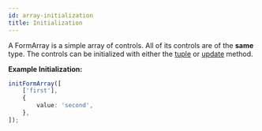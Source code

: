 ```yaml
---
id: array-initialization
title: Initialization
---
```


A FormArray is a simple array of controls. All of its controls are of the **same** type. The controls can be initialized with either the [tuple](control-initialization#tuple-initialization) or [update](control-initialization#update-initialization) method.

**Example Initialization:**

```typescript
initFormArray([
    ['first'],
    {
        value: 'second',
    },
]);
```
